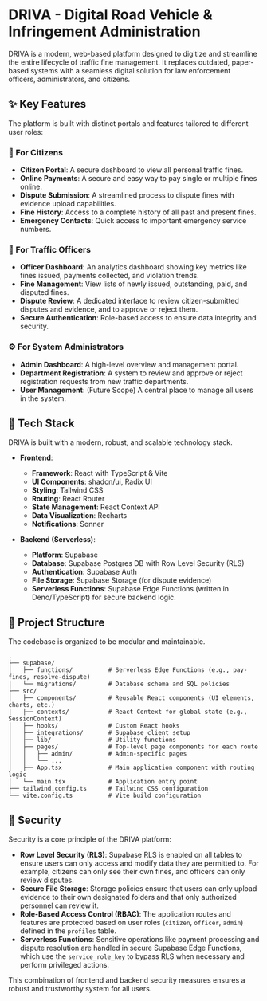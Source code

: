 # DRIVA - Digital Road Vehicle & Infringement Administration

DRIVA is a modern, web-based platform designed to digitize and streamline the entire lifecycle of traffic fine management. It replaces outdated, paper-based systems with a seamless digital solution for law enforcement officers, administrators, and citizens.

## ✨ Key Features

The platform is built with distinct portals and features tailored to different user roles:

### 👤 For Citizens
- **Citizen Portal**: A secure dashboard to view all personal traffic fines.
- **Online Payments**: A secure and easy way to pay single or multiple fines online.
- **Dispute Submission**: A streamlined process to dispute fines with evidence upload capabilities.
- **Fine History**: Access to a complete history of all past and present fines.
- **Emergency Contacts**: Quick access to important emergency service numbers.

### 👮 For Traffic Officers
- **Officer Dashboard**: An analytics dashboard showing key metrics like fines issued, payments collected, and violation trends.
- **Fine Management**: View lists of newly issued, outstanding, paid, and disputed fines.
- **Dispute Review**: A dedicated interface to review citizen-submitted disputes and evidence, and to approve or reject them.
- **Secure Authentication**: Role-based access to ensure data integrity and security.

### ⚙️ For System Administrators
- **Admin Dashboard**: A high-level overview and management portal.
- **Department Registration**: A system to review and approve or reject registration requests from new traffic departments.
- **User Management**: (Future Scope) A central place to manage all users in the system.

## 🚀 Tech Stack

DRIVA is built with a modern, robust, and scalable technology stack.

- **Frontend**:
  - **Framework**: React with TypeScript & Vite
  - **UI Components**: shadcn/ui, Radix UI
  - **Styling**: Tailwind CSS
  - **Routing**: React Router
  - **State Management**: React Context API
  - **Data Visualization**: Recharts
  - **Notifications**: Sonner

- **Backend (Serverless)**:
  - **Platform**: Supabase
  - **Database**: Supabase Postgres DB with Row Level Security (RLS)
  - **Authentication**: Supabase Auth
  - **File Storage**: Supabase Storage (for dispute evidence)
  - **Serverless Functions**: Supabase Edge Functions (written in Deno/TypeScript) for secure backend logic.

## 📂 Project Structure

The codebase is organized to be modular and maintainable.

```
.
├── supabase/
│   ├── functions/          # Serverless Edge Functions (e.g., pay-fines, resolve-dispute)
│   └── migrations/         # Database schema and SQL policies
├── src/
│   ├── components/         # Reusable React components (UI elements, charts, etc.)
│   ├── contexts/           # React Context for global state (e.g., SessionContext)
│   ├── hooks/              # Custom React hooks
│   ├── integrations/       # Supabase client setup
│   ├── lib/                # Utility functions
│   ├── pages/              # Top-level page components for each route
│   │   ├── admin/          # Admin-specific pages
│   │   └── ...
│   ├── App.tsx             # Main application component with routing logic
│   └── main.tsx            # Application entry point
├── tailwind.config.ts      # Tailwind CSS configuration
└── vite.config.ts          # Vite build configuration
```

## 🔐 Security

Security is a core principle of the DRIVA platform:

- **Row Level Security (RLS)**: Supabase RLS is enabled on all tables to ensure users can only access and modify data they are permitted to. For example, citizens can only see their own fines, and officers can only review disputes.
- **Secure File Storage**: Storage policies ensure that users can only upload evidence to their own designated folders and that only authorized personnel can review it.
- **Role-Based Access Control (RBAC)**: The application routes and features are protected based on user roles (`citizen`, `officer`, `admin`) defined in the `profiles` table.
- **Serverless Functions**: Sensitive operations like payment processing and dispute resolution are handled in secure Supabase Edge Functions, which use the `service_role_key` to bypass RLS when necessary and perform privileged actions.

This combination of frontend and backend security measures ensures a robust and trustworthy system for all users.